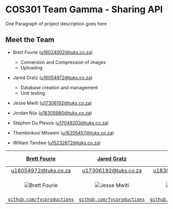 # COS301 Team Gamma - Sharing API

One Paragraph of project description goes here

## Meet the Team

* Brett Fourie (u16024002@tuks.co.za)
  - Conversion and Compression of images
  - Uploading
 
* Jared Gratz (u16054972@tuks.co.za)
  - Database creation and management
  - Unit testing
  
* Jesse Mwiti (u17306192@tuks.co.za)
* Jordan Nijs (u18305980@tuks.co.za)
* Stephen Du Plessis (u17049203@tuks.co.za)
* Thembinkosi Mtsweni (u16205457@tuks.co.za)
* William Tandwe (u15232672@tuks.co.za)

| <a href="https://github.com/BrettFourie" target="_blank">**Brett Fourie**</a> | <a href="http://fvcproductions.com" target="_blank">**Jared Gratz**</a> | <a href="http://fvcproductions.com" target="_blank">**Jesse Mwiti**</a> | <a href="https://github.com/BrettFourie" target="_blank">**Jordan Nijs**</a> | <a href="https://github.com/BrettFourie" target="_blank">**Stephen Du Plessis**</a> | <a href="https://github.com/BrettFourie" target="_blank">**Thembinkosi Mtsweni**</a> | <a href="https://github.com/BrettFourie" target="_blank">**William Tandwe**</a> |
| :---: |:---:| :---:| :---:| :---:| :---:| :---:|
| u16054972@tuks.co.za | u17306192@tuks.co.za | u18305980@tuks.co.za | u17049203@tuks.co.za | u16205457@tuks.co.za | u15232672@tuks.co.za |
| ![Brett Fourie](https://avatars2.githubusercontent.com/u/54021309?v=4s=100)    | ![Jesse Mwiti](https://avatars1.githubusercontent.com/u/4284691?v=3&s=200) | ![Jared Gratz](https://avatars1.githubusercontent.com/u/4284691?v=3&s=200)  |  ![Jordan Nijs](https://avatars1.githubusercontent.com/u/4284691?v=3&s=200)  |  ![Stephen Du Plessis](https://avatars1.githubusercontent.com/u/4284691?v=3&s=200)  |  ![Thembinkosi Mtsweni](https://avatars1.githubusercontent.com/u/4284691?v=3&s=200)  |  ![William Tandwe](https://avatars1.githubusercontent.com/u/4284691?v=3&s=200)  |
| <a href="http://github.com/fvcproductions" target="_blank">`github.com/fvcproductions`</a> | <a href="http://github.com/fvcproductions" target="_blank">`github.com/fvcproductions`</a> | <a href="http://github.com/fvcproductions" target="_blank">`github.com/fvcproductions`</a> |
